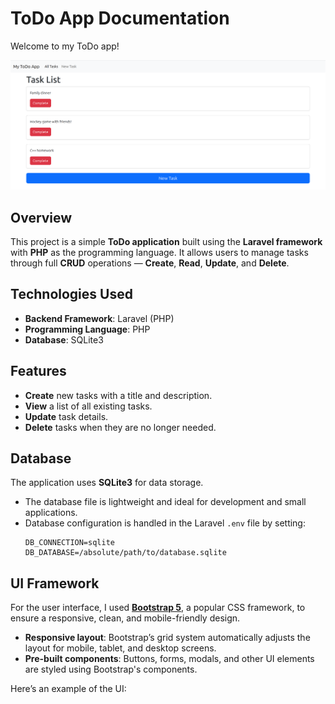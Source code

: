 # ToDo App Documentation

Welcome to my ToDo app!

![Screenshot of the app](RM-FOTO/screenshot_one.png)

## Overview
This project is a simple **ToDo application** built using the **Laravel framework** with **PHP** as the programming language. It allows users to manage tasks through full **CRUD** operations — **Create**, **Read**, **Update**, and **Delete**.

## Technologies Used
- **Backend Framework**: Laravel (PHP)
- **Programming Language**: PHP
- **Database**: SQLite3

## Features
- **Create** new tasks with a title and description.
- **View** a list of all existing tasks.
- **Update** task details.
- **Delete** tasks when they are no longer needed.

## Database
The application uses **SQLite3** for data storage. 
- The database file is lightweight and ideal for development and small applications.
- Database configuration is handled in the Laravel `.env` file by setting:
  ```plaintext
  DB_CONNECTION=sqlite
  DB_DATABASE=/absolute/path/to/database.sqlite

## UI Framework

For the user interface, I used **[Bootstrap 5](https://getbootstrap.com/)**, a popular CSS framework, to ensure a responsive, clean, and mobile-friendly design.

- **Responsive layout**: Bootstrap’s grid system automatically adjusts the layout for mobile, tablet, and desktop screens.
- **Pre-built components**: Buttons, forms, modals, and other UI elements are styled using Bootstrap's components.
  
Here’s an example of the UI: